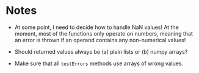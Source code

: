 # Notes

- At some point, I need to decide how to handle NaN values! At the moment, most of the functions only operate on numbers, meaning that an error is thrown if an operand contains any non-numerical values!

- Should returned values always be (a) plain lists or (b) numpy arrays?

- Make sure that all `testErrors` methods use arrays of wrong values.
